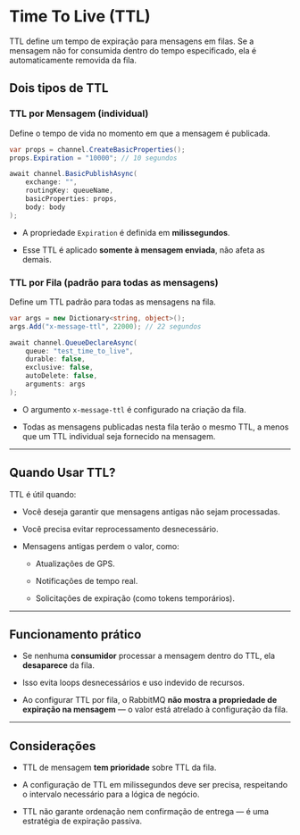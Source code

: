 # Time To Live (TTL) 

TTL define um tempo de expiração para mensagens em filas. Se a mensagem não for consumida dentro do tempo especificado, ela é automaticamente removida da fila.

## Dois tipos de TTL

### TTL por Mensagem (individual)

Define o tempo de vida no momento em que a mensagem é publicada.

```csharp
var props = channel.CreateBasicProperties();
props.Expiration = "10000"; // 10 segundos

await channel.BasicPublishAsync(
    exchange: "",
    routingKey: queueName,
    basicProperties: props,
    body: body
);
```

- A propriedade `Expiration` é definida em **milissegundos**.
    
- Esse TTL é aplicado **somente à mensagem enviada**, não afeta as demais.

### TTL por Fila (padrão para todas as mensagens)

Define um TTL padrão para todas as mensagens na fila.

```csharp
var args = new Dictionary<string, object>();
args.Add("x-message-ttl", 22000); // 22 segundos

await channel.QueueDeclareAsync(
    queue: "test_time_to_live",
    durable: false,
    exclusive: false,
    autoDelete: false,
    arguments: args
);
```

- O argumento `x-message-ttl` é configurado na criação da fila.
    
- Todas as mensagens publicadas nesta fila terão o mesmo TTL, a menos que um TTL individual seja fornecido na mensagem.

---

## Quando Usar TTL?

TTL é útil quando:

- Você deseja garantir que mensagens antigas não sejam processadas.
    
- Você precisa evitar reprocessamento desnecessário.
    
- Mensagens antigas perdem o valor, como:
    
    - Atualizações de GPS.
        
    - Notificações de tempo real.
        
    - Solicitações de expiração (como tokens temporários).

---

## Funcionamento prático

- Se nenhuma **consumidor** processar a mensagem dentro do TTL, ela **desaparece** da fila.
    
- Isso evita loops desnecessários e uso indevido de recursos.
    
- Ao configurar TTL por fila, o RabbitMQ **não mostra a propriedade de expiração na mensagem** — o valor está atrelado à configuração da fila.

---

## Considerações

- TTL de mensagem **tem prioridade** sobre TTL da fila.
    
- A configuração de TTL em milissegundos deve ser precisa, respeitando o intervalo necessário para a lógica de negócio.
    
- TTL não garante ordenação nem confirmação de entrega — é uma estratégia de expiração passiva.
